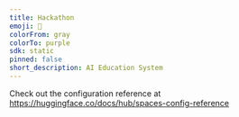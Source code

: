 ```yaml
---
title: Hackathon
emoji: 👀
colorFrom: gray
colorTo: purple
sdk: static
pinned: false
short_description: AI Education System
---
```


Check out the configuration reference at https://huggingface.co/docs/hub/spaces-config-reference
